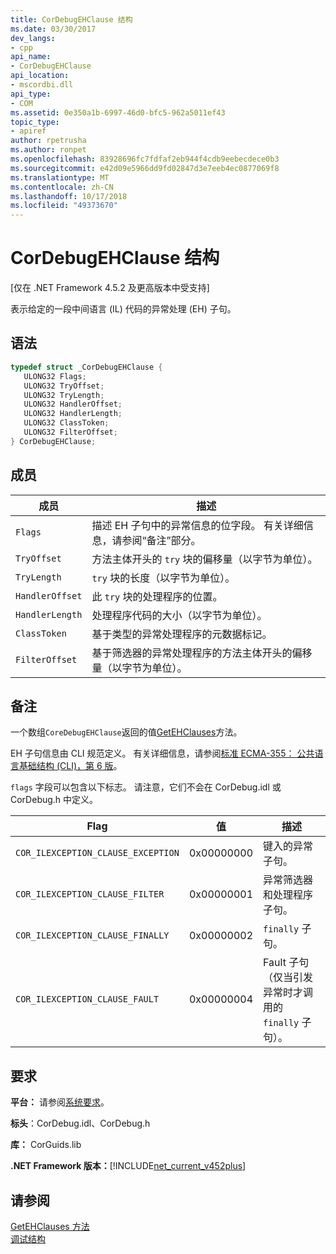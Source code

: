 ```yaml
---
title: CorDebugEHClause 结构
ms.date: 03/30/2017
dev_langs:
- cpp
api_name:
- CorDebugEHClause
api_location:
- mscordbi.dll
api_type:
- COM
ms.assetid: 0e350a1b-6997-46d0-bfc5-962a5011ef43
topic_type:
- apiref
author: rpetrusha
ms.author: ronpet
ms.openlocfilehash: 83928696fc7fdfaf2eb944f4cdb9eebecdece0b3
ms.sourcegitcommit: e42d09e5966dd9fd02847d3e7eeb4ec0877069f8
ms.translationtype: MT
ms.contentlocale: zh-CN
ms.lasthandoff: 10/17/2018
ms.locfileid: "49373670"
---
```

# <a name="cordebugehclause-structure"></a>CorDebugEHClause 结构
[仅在 .NET Framework 4.5.2 及更高版本中受支持]  
  
 表示给定的一段中间语言 (IL) 代码的异常处理 (EH) 子句。  
  
## <a name="syntax"></a>语法  
  
```cpp
typedef struct _CorDebugEHClause {  
   ULONG32 Flags;  
   ULONG32 TryOffset;  
   ULONG32 TryLength;  
   ULONG32 HandlerOffset;  
   ULONG32 HandlerLength;  
   ULONG32 ClassToken;  
   ULONG32 FilterOffset;  
} CorDebugEHClause;  
```  
  
## <a name="members"></a>成员  
  
|成员|描述|  
|------------|-----------------|  
|`Flags`|描述 EH 子句中的异常信息的位字段。 有关详细信息，请参阅“备注”部分。|  
|`TryOffset`|方法主体开头的 `try` 块的偏移量（以字节为单位）。|  
|`TryLength`|`try` 块的长度（以字节为单位）。|  
|`HandlerOffset`|此 `try` 块的处理程序的位置。|  
|`HandlerLength`|处理程序代码的大小（以字节为单位）。|  
|`ClassToken`|基于类型的异常处理程序的元数据标记。|  
|`FilterOffset`|基于筛选器的异常处理程序的方法主体开头的偏移量（以字节为单位）。|  
  
## <a name="remarks"></a>备注  
 一个数组`CoreDebugEHClause`返回的值[GetEHClauses](../../../../docs/framework/unmanaged-api/debugging/icordebugilcode-getehclauses-method.md)方法。  
  
 EH 子句信息由 CLI 规范定义。 有关详细信息，请参阅[标准 ECMA-355： 公共语言基础结构 (CLI)，第 6 版](https://www.ecma-international.org/publications/standards/Ecma-335.htm)。  
  
 `flags` 字段可以包含以下标志。 请注意，它们不会在 CorDebug.idl 或 CorDebug.h 中定义。  
  
|Flag|值|描述|  
|----------|-----------|-----------------|  
|`COR_ILEXCEPTION_CLAUSE_EXCEPTION`|0x00000000|键入的异常子句。|  
|`COR_ILEXCEPTION_CLAUSE_FILTER`|0x00000001|异常筛选器和处理程序子句。|  
|`COR_ILEXCEPTION_CLAUSE_FINALLY`|0x00000002|`finally` 子句。|  
|`COR_ILEXCEPTION_CLAUSE_FAULT`|0x00000004|Fault 子句（仅当引发异常时才调用的 `finally` 子句）。|  
  
## <a name="requirements"></a>要求  
 **平台：** 请参阅[系统要求](../../../../docs/framework/get-started/system-requirements.md)。  
  
 **标头**：CorDebug.idl、CorDebug.h  
  
 **库：** CorGuids.lib  
  
 **.NET Framework 版本：**[!INCLUDE[net_current_v452plus](../../../../includes/net-current-v452plus-md.md)]  
  
## <a name="see-also"></a>请参阅  
 [GetEHClauses 方法](../../../../docs/framework/unmanaged-api/debugging/icordebugilcode-getehclauses-method.md)  
 [调试结构](../../../../docs/framework/unmanaged-api/debugging/debugging-structures.md)

